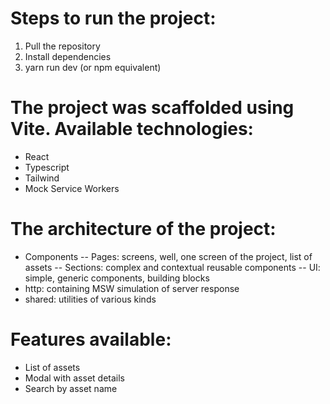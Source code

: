 # Steps to run the project:

1. Pull the repository
2. Install dependencies
3. yarn run dev (or npm equivalent)

# The project was scaffolded using Vite. Available technologies:

- React
- Typescript
- Tailwind
- Mock Service Workers

# The architecture of the project:

- Components
  -- Pages: screens, well, one screen of the project, list of assets
  -- Sections: complex and contextual reusable components
  -- UI: simple, generic components, building blocks
- http: containing MSW simulation of server response
- shared: utilities of various kinds

# Features available:

- List of assets
- Modal with asset details
- Search by asset name
